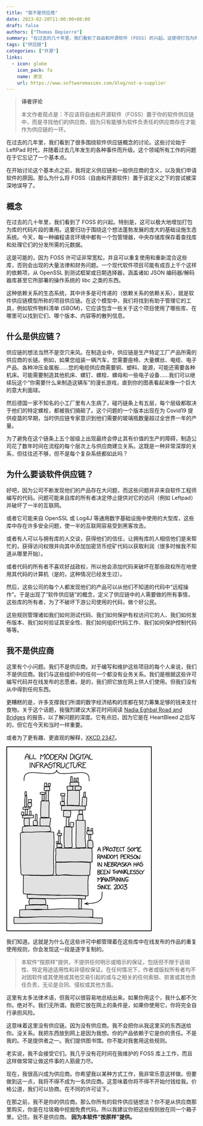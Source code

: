```yaml
---
title: "我不是供应商"
date: 2023-02-20T11:00:00+08:00
draft: false
authors: ["Thomas Depierre"]
summary: "在过去的几十年里，我们看到了自由和开源软件 (FOSS) 的兴起。这使得打包为库的代码段的重用大幅增长。包管理器适用于当今世界上的每一种编程语言，它们的中央存储库保存着查找库和处理它们的分发所需的元数据。"
tags: ["供应链"]
categories: ["开源"]
links:
  - icon: globe
    icon_pack: fa
    name: 原文
    url: https://www.softwaremaxims.com/blog/not-a-supplier
---
```


> **译者评论**
>
> 本文作者观点是：不应该将自由和开源软件（FOSS）置于你的软件供应链中，而是寻找他们的供应商，因为只有能够为软件负责任的供应商存在才能作为供应链的一环。

在过去的几年里，我们看到了很多围绕软件供应链概念的讨论。这些讨论始于 LeftPad 时代，并随着过去几年发生的各种事件而升级。这个领域所有工作的问题在于它忘记了一个基本点。

在开始讨论这个基本点之前，我将定义供应链和一般供应商的含义，以及我们申请软件的原因。那么为什么将 FOSS（自由和开源软件）置于该定义之下的尝试被深深地误导了。

## 概念

在过去的几十年里，我们看到了 FOSS 的兴起。特别是，这可以极大地增加打包为库的代码片段的重用。这要归功于围绕这个想法蓬勃发展的庞大的基础设施生态系统。今天，每一种编程语言环境中都有一个包管理器，中央存储库保存着查找库和处理它们的分发所需的元数据。

这是可能的，因为 FOSS 许可证非常宽松，并且可以重复使用和重新混合这些库，否则会出现的大量法律和财务问题。一个现代软件项目可能有成百上千个这样的依赖项，从 OpenSSL 到测试框架或日期选择器，涵盖诸如 JSON 编码器/解码器库甚至它所部署的操作系统的 libc 之类的东西。

这种依赖关系的生态系统，其中许多是可传递的（依赖关系的依赖关系），就是软件供应链模型所称的项目供应链。在这个模型中，我们将找到有助于管理它的工具，例如软件物料清单 (SBOM)，它应该包含一些关于这个项目使用了哪些库、在哪里可以找到它们、哪个版本、内容等的散列信息。

## 什么是供应链？

供应链的想法当然不是空穴来风。在制造业中，供应链是生产特定工厂产品所需的供应商的长链。例如，如果您组装一辆汽车，您需要座椅、大量螺丝、电缆、电子产品、各种冲压金属板……您的电缆供应商需要铜、塑料、能源，可能还需要各种机床。可能需要制造其他机床、螺钉、螺栓、螺母和一些电子设备……我们可以继续玩这个“你需要什么来制造这辆车”的漫长游戏，直到你的图表看起来像一个巨大的意大利面球。

然后德国一家不知名的小工厂里有人生病了，碰巧链条上有五层，每个层级都取决于他们的特定螺栓，都被我们搞砸了。这个问题的一个版本出现在为 Covid19 提供疫苗的早期，当时供应链专家意识到他们需要的玻璃瓶数量超过全世界一年的产量。

为了避免在这个链条上五个层级上出现最终会停止其有价值的生产的障碍，制造公司花了数年时间在流程的每个层次上与供应商建立关系。这既是一种非常深厚的关系，但往往还不够，但不是每个复杂系统都如此吗？

## 为什么要谈软件供应链？

好吧，因为公司不断发现他们的产品存在大问题，而这些问题并非来自软件工程师编写的代码。问题可能来自库的所有者决定停止提供对它的访问（例如 Leftpad）并破坏了一半的互联网。

或者它可能来自 OpenSSL 或 Log4J 等通用数字基础设施中使用的大型库，这些库中存在许多安全问题，使一半的互联网容易受到黑客攻击。

或者有人可以与拥有库的人交谈，获得他们的信任，让拥有库的人相信他们是来帮忙的，获得访问权限并向其中添加加密货币挖矿代码以获取利润（很多时候我不知道从哪里开始）。

或者代码的所有者不喜欢好战政权，所以他会添加代码来破坏在那些政权所在地使用其代码的计算机（是的，这种情况已经发生过）。

然后，这些公司的每个人都发现他们的产品可以从他们不知道的代码中“远程操作”。于是出现了“软件供应链”的概念，定义了供应链中的人需要做的所有事情，这些库的所有者，为了不破坏下游公司使用的代码，做个好公民。

这些规则管理诸如我们如何测试代码、我们如何保护有权访问它的人、我们如何发布版本、我们如何验证其安全性、我们如何组织代码工作、我们如何保护控制代码等等。

## 我不是供应商

这里有个小问题。我们不是供应商。对于编写和维护这些项目的每个人来说，我们不是供应商。我们与这些组织中的任何一个都没有业务关系。我们是根据这些许可编写代码并在线发布的志愿者。是的，我们把它放在网上供人们使用。但我们没有从中得到任何东西。

更糟糕的是，许多支撑我们所谓的数字经济结构的库都在努力筹集足够的钱来支付食物。关于这个话题，我强烈建议大家花时间阅读 [Nadia Eghbal Road and Bridges](https://www.fordfoundation.org/work/learning/research-reports/roads-and-bridges-the-unseen-labor-behind-our-digital-infrastructure/) 的报告，以了解问题的深度。它有点旧，因为它是在 HeartBleed 之后写的，但它在今天和当时一样重要。

或者为了更有趣、更直观的解释，[XKCD 2347](https://xkcd.com/2347/)。

![XKCD 2347，一堆块的图像，标记为“所有现代数字基础设施”，一个小块保持整个堆栈稳定，标记为“内布拉斯加州某个随机的人自 2003 年以来一直在不知疲倦地维护的项目。](dependency.png)

我们知道。这就是为什么在这些许可中都管理着在这些库中在线发布的作品的重复使用规则，你会发现这一段是逐字复制的。

> 本软件“按原样”提供，不提供任何明示或暗示的保证，包括但不限于适销性、特定用途适用性和非侵权保证。在任何情况下，作者或版权所有者均不对因软件或其使用或其他交易引起的或与之相关的任何索赔、损害或其他责任负责，无论是合同、侵权或其他方面。

这里有太多法律术语，但我可以很容易地总结出来。如果你用这个，我什么都不欠你。绝对不。我们无所谓。我把它放在网上的条件是，如果你使用它，你将完全自行承担风险。


这意味着这里没有供应链。因为没有供应商。我不会把你从我这里买的东西送给你。没关系。我把东西放到网上是因为我想。你的产品依赖于它是你的责任。不是我的。不是提供者之一。我们提供图书馆。你不能对我套用这些规则。


老实说，我不会接受它们。我几乎没有花时间在我维护的 FOSS 库上工作，而且这样做常常让做这件事的人筋疲力尽。

现在，我很高兴成为供应商。你希望我以某种方式工作，我非常乐意这样做。但要做到这一点，我将不得不成为一名供应商。这意味着你将不得不开始付钱给我。价格公道，我们可以协商。在不同的许可证下。

在那之前，我不是你的供应商。那么你所有的软件供应链想法？你不是从供应商那里购买，你是在垃圾箱中挖掘免费代码。所以我建议你把这些规则放在同一个箱子里。记住。我不是供应商。 **因为本软件“按原样”提供。**